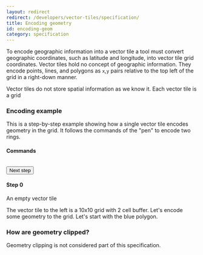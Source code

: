```yaml
---
layout: redirect
redirect: /developers/vector-tiles/specification/
title: Encoding geometry
id: encoding-geom
category: specification
---
```


To encode geographic information into a vector tile a tool must convert geographic coordinates, such as latitude and longitude, into vector tile grid coordinates. Vector tiles hold no concept of geographic information. They encode points, lines, and polygons as `x`,`y` pairs relative to the top left of the grid in a right-down manner.

Vector tiles do not store spatial information as we know it. Each vector tile is a grid

<div id="js-example-encoding" class="js-example clearfix">
  <div class="js-example-header pad2">
    <h3>Encoding example</h3>
    <p>This is a step-by-step example showing how a single vector tile encodes geometry in the grid. It follows the commands of the "pen" to encode two rings.</p>
  </div>

  <div class="js-example-body pad2">
    <div id="visuals">
      <canvas id="grid"></canvas>
      <h4>Commands</h4>
      <pre><code id="vt-command-steps"></code></pre>
    </div>
    <button id="vt-next" class="button fill-green rcon next">Next step</button>
    <div id="vt-info">
      <h4 id="vt-title">Step 0</h4>
      <p id="vt-command">An empty vector tile</p>
      <p id="vt-description">The vector tile to the left is a 10x10 grid with 2 cell buffer. Let's encode some geometry to the grid. Let's start with the <span class="poly blue">blue polygon</span>.</p>
    </div>
  </div>
</div>

### How are geometry clipped?

Geometry clipping is not considered part of this specification. 